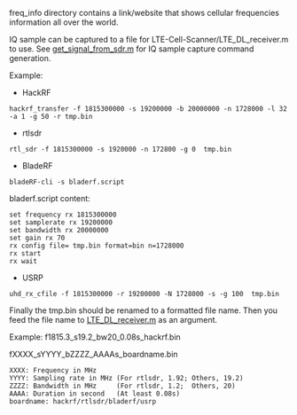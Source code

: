 freq_info directory contains a link/website that shows cellular frequencies information all over the world.

IQ sample can be captured to a file for LTE-Cell-Scanner/LTE_DL_receiver.m to use. See [get_signal_from_sdr.m](https://github.com/JiaoXianjun/LTE-Cell-Scanner/blob/master/Matlab/get_signal_from_sdr.m) for IQ sample capture command generation.

Example:

- HackRF
```
hackrf_transfer -f 1815300000 -s 19200000 -b 20000000 -n 1728000 -l 32 -a 1 -g 50 -r tmp.bin
```

- rtlsdr
```
rtl_sdr -f 1815300000 -s 1920000 -n 172800 -g 0  tmp.bin
```

- BladeRF
```
bladeRF-cli -s bladerf.script
```
bladerf.script content:
```
set frequency rx 1815300000
set samplerate rx 19200000
set bandwidth rx 20000000
set gain rx 70
rx config file= tmp.bin format=bin n=1728000
rx start
rx wait
```

- USRP
```
uhd_rx_cfile -f 1815300000 -r 19200000 -N 1728000 -s -g 100  tmp.bin
```

Finally the tmp.bin should be renamed to a formatted file name. Then you feed the file name to [LTE_DL_receiver.m](https://github.com/JiaoXianjun/LTE-Cell-Scanner/blob/master/Matlab/LTE_DL_receiver.m) as an argument. 

Example: f1815.3_s19.2_bw20_0.08s_hackrf.bin

fXXXX_sYYYY_bZZZZ_AAAAs_boardname.bin
```
XXXX: Frequency in MHz
YYYY: Sampling rate in MHz (For rtlsdr, 1.92; Others, 19.2)
ZZZZ: Bandwidth in MHz     (For rtlsdr, 1.2;  Others, 20)
AAAA: Duration in second   (At least 0.08s)
boardname: hackrf/rtlsdr/bladerf/usrp
```
